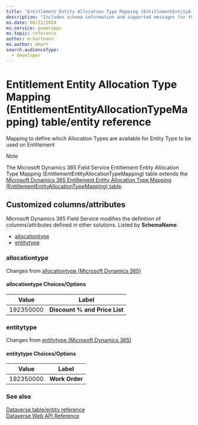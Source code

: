 ```yaml
---
title: "Entitlement Entity Allocation Type Mapping (EntitlementEntityAllocationTypeMapping) table/entity reference (Microsoft Dynamics 365 Field Service)"
description: "Includes schema information and supported messages for the Entitlement Entity Allocation Type Mapping (EntitlementEntityAllocationTypeMapping) table/entity with Microsoft Dynamics 365 Field Service."
ms.date: 08/21/2024
ms.service: powerapps
ms.topic: reference
author: m-hartmann
ms.author: mhart
search.audienceType: 
  - developer
---
```


# Entitlement Entity Allocation Type Mapping (EntitlementEntityAllocationTypeMapping) table/entity reference

Mapping to define which Allocation Types are available for Entity Type to be used on Entitlement

> [!NOTE]
> The Microsoft Dynamics 365 Field Service Entitlement Entity Allocation Type Mapping (EntitlementEntityAllocationTypeMapping) table extends the [Microsoft Dynamics 365 Entitlement Entity Allocation Type Mapping (EntitlementEntityAllocationTypeMapping) table](/dynamics365/developer/entities/entitlemententityallocationtypemapping).



## Customized columns/attributes

Microsoft Dynamics 365 Field Service modifies the definition of columns/attributes defined in other solutions. Listed by **SchemaName**.

- [allocationtype](#BKMK_allocationtype)
- [entitytype](#BKMK_entitytype)

### <a name="BKMK_allocationtype"></a> allocationtype

Changes from [allocationtype (Microsoft Dynamics 365)](/dynamics365/developer/entities/entitlemententityallocationtypemapping#BKMK_allocationtype)

#### allocationtype Choices/Options

|Value|Label|
|---|---|
|192350000|**Discount % and Price List**|

### <a name="BKMK_entitytype"></a> entitytype

Changes from [entitytype (Microsoft Dynamics 365)](/dynamics365/developer/entities/entitlemententityallocationtypemapping#BKMK_entitytype)

#### entitytype Choices/Options

|Value|Label|
|---|---|
|192350000|**Work Order**|



### See also

[Dataverse table/entity reference](../about-entity-reference.md)  
[Dataverse Web API Reference](/power-apps/developer/data-platform/webapi/reference/about)   

